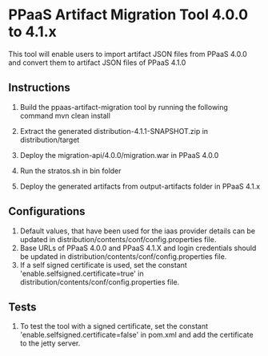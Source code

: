 
# PPaaS Artifact Migration Tool 4.0.0 to 4.1.x

This tool will enable users to import artifact JSON files from PPaaS 4.0.0 and convert them to artifact JSON files of PPaaS 4.1.0

## Instructions

1. Build the ppaas-artifact-migration tool by running the following command mvn clean install

2. Extract the generated distribution-4.1.1-SNAPSHOT.zip in distribution/target

3. Deploy the migration-api/4.0.0/migration.war in PPaaS 4.0.0

4. Run the stratos.sh in bin folder

5. Deploy the generated artifacts from output-artifacts folder in PPaaS 4.1.x

## Configurations

1. Default values, that have been used for the iaas provider details can be updated in distribution/contents/conf/config.properties file.
2. Base URLs of PPaaS 4.0.0 and PPaaS 4.1.X and login credentials should be updated in distribution/contents/conf/config.properties file.
3. If a self signed certificate is used, set the constant 'enable.selfsigned.certificate=true' in distribution/contents/conf/config.properties file.

## Tests

1. To test the tool with a signed certificate, set the constant 'enable.selfsigned.certificate=false' in pom.xml and add the certificate to the jetty server.